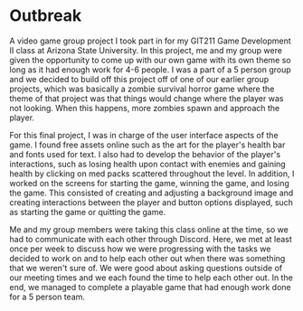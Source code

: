 # Outbreak
A video game group project I took part in for my GIT211 Game Development II class at Arizona State University.
In this project, me and my group were given the opportunity to come up with our own game with its own theme
so long as it had enough work for 4-6 people. I was a part of a 5 person group and we decided to build off
this project off of one of our earlier group projects, which was basically a zombie survival horror game
where the theme of that project was that things would change where the player was not looking. When this
happens, more zombies spawn and approach the player. 

For this final project, I was in charge of the user interface aspects of the game. I found free assets online 
such as the art for the player's health bar and fonts used for text. I also had to develop the behavior of the 
player's interactions, such as losing health upon contact with enemies and gaining health by clicking on med 
packs scattered throughout the level. In addition, I worked on the screens for starting the game, winning the game, 
and losing the game. This consisted of creating and adjusting a background image and creating interactions between 
the player and button options displayed, such as starting the game or quitting the game. 

Me and my group members were taking this class online at the time, so we had to communicate with each other through
Discord. Here, we met at least once per week to discuss how we were progressing with the tasks we decided to work
on and to help each other out when there was something that we weren't sure of. We were good about asking questions
outside of our meeting times and we each found the time to help each other out. In the end, we managed to complete a 
playable game that had enough work done for a 5 person team. 
